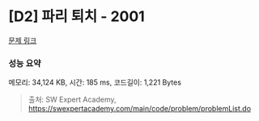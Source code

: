 # [D2] 파리 퇴치 - 2001 

[문제 링크](https://swexpertacademy.com/main/code/problem/problemDetail.do?contestProbId=AV5PzOCKAigDFAUq) 

### 성능 요약

메모리: 34,124 KB, 시간: 185 ms, 코드길이: 1,221 Bytes



> 출처: SW Expert Academy, https://swexpertacademy.com/main/code/problem/problemList.do